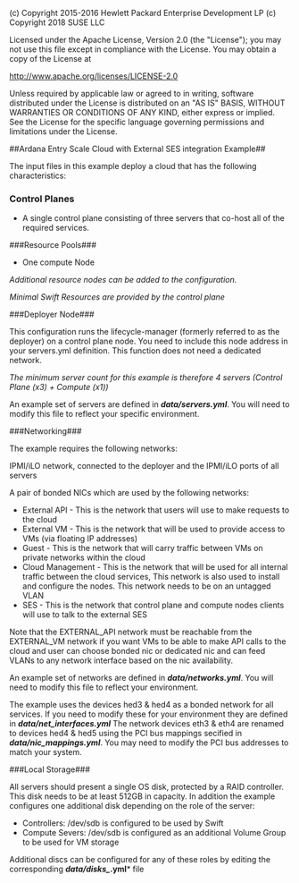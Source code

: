 
(c) Copyright 2015-2016 Hewlett Packard Enterprise Development LP
(c) Copyright 2018 SUSE LLC

Licensed under the Apache License, Version 2.0 (the "License"); you may
not use this file except in compliance with the License. You may obtain
a copy of the License at

http://www.apache.org/licenses/LICENSE-2.0

Unless required by applicable law or agreed to in writing, software
distributed under the License is distributed on an "AS IS" BASIS, WITHOUT
WARRANTIES OR CONDITIONS OF ANY KIND, either express or implied. See the
License for the specific language governing permissions and limitations
under the License.


##Ardana Entry Scale Cloud with External SES integration Example##

The input files in this example deploy a cloud that has the following characteristics:


### Control Planes ###

- A single control plane consisting of three servers that co-host all of the required services.

###Resource Pools###

- One compute Node

*Additional resource nodes can be added to the configuration.*

*Minimal Swift Resources are provided by the control plane*

###Deployer Node###


This configuration runs the lifecycle-manager (formerly referred to as the deployer) on a control plane node.
You need to include this node address in your servers.yml definition. This function does not need a dedicated network.

*The minimum server count for this example is therefore 4 servers (Control Plane (x3) + Compute (x1))*

An example set of servers are defined in ***data/servers.yml***.   You will need to modify this file to reflect your specific environment.


###Networking###

The example requires the following networks:

IPMI/iLO network, connected to the deployer and the IPMI/iLO ports of all servers

A pair of bonded NICs which are used by the following networks:

- External API - This is the network that users will use to make requests to the cloud
- External VM - This is the network that will be used to provide access to VMs (via floating IP addresses)
- Guest - This is the network that will carry traffic between VMs on private networks within the cloud
- Cloud Management - This is the network that will be used for all internal traffic between the cloud services, This network is also
used to install and configure the nodes. This network needs to be on an untagged VLAN
- SES - This is the network that control plane and compute nodes clients will use to talk to the external SES

Note that the EXTERNAL\_API network must be reachable from the EXTERNAL\_VM network if you want VMs to be able to make API calls to the cloud
and user can choose bonded nic or dedicated nic and can feed VLANs to any network interface based on the nic availability.

An example set of networks are defined in ***data/networks.yml***.    You will need to modify this file to reflect your environment.

The example uses the devices hed3 & hed4 as a bonded network for all services.   If you need to modify these
for your environment they are defined in ***data/net_interfaces.yml*** The network devices eth3 & eth4 are renamed to devices hed4 & hed5 using the PCI bus mappings secified in  ***data/nic_mappings.yml***. You may need to modify the PCI bus addresses to match your system.

###Local Storage###

All servers should present a single OS disk, protected by a RAID controller. This disk needs to be at least 512GB in capacity.   In addition the example configures one additional disk depending on the role of the server:

- Controllers:  /dev/sdb is configured to be used by Swift
- Compute Severs:  /dev/sdb is configured as an additional Volume Group to be used for VM storage

Additional discs can be configured for any of these roles by editing the corresponding ***data/disks_*.yml*** file


